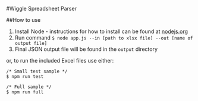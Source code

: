 #Wiggle Spreadsheet Parser

##How to use
1. Install Node - instructions for how to install can be found at [nodejs.org](http://nodejs.org/)
2. Run command `$ node app.js --in [path to xlsx file] --out [name of output file]`
3. Final JSON output file will be found in the `output` directory

or, to run the included Excel files use either:

    /* Small test sample */
    $ npm run test

    /* Full sample */
    $ npm run full
